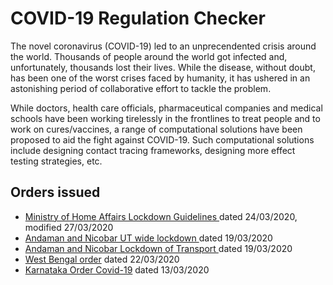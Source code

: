 # COVID-19 Regulation Checker
The novel coronavirus (COVID-19) led to an unprecendented crisis around the world. Thousands of people around the world got infected and, unfortunately, thousands lost their lives. While the disease, without doubt, has been one of the worst crises faced by humanity, it has ushered in an astonishing period of collaborative effort to tackle the problem. 

While doctors, health care officials, pharmaceutical companies and medical schools have been working tirelessly in the frontlines to treat people and to work on cures/vaccines, a range of computational solutions have been proposed to aid the fight against COVID-19. Such computational solutions include designing contact tracing frameworks, designing more effect testing strategies, etc. 


## Orders issued
- <a target="_blank" href="https://mha.gov.in/sites/default/files/PR_ConsolidatedGuidelinesofMHA_28032020.pdf"> Ministry of Home Affairs Lockdown Guidelines </a> dated 24/03/2020, modified 27/03/2020
- <a target="_blank" href="https://static.mygov.in/rest/s3fs-public/mygov_158513429651307401.pdf"> Andaman and Nicobar UT wide lockdown </a> dated 19/03/2020
- <a target="_blank" href="https://static.mygov.in/rest/s3fs-public/mygov_158513429651307401.pdf"> Andaman and Nicobar Lockdown of Transport </a> dated 19/03/2020
- <a target="_blank" href="https://static.mygov.in/rest/s3fs-public/mygov_158511551351307401.pdf"> West Bengal order</a> dated 22/03/2020
- <a target="_blank" href="https://static.mygov.in/rest/s3fs-public/mygov_158505684451307401.pdf"> Karnataka Order Covid-19</a> dated 13/03/2020

